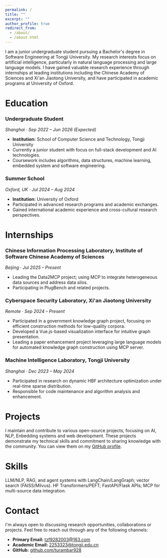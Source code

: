 ```yaml
---
permalink: /
title: ""
excerpt: ""
author_profile: true
redirect_from: 
  - /about/
  - /about.html
---
```


<span class='anchor' id='about-me'></span>
I am a junior undergraduate student pursuing a Bachelor's degree in Software Engineering at Tongji University. My research interests focus on artificial intelligence, particularly in natural language processing and large language models. I have gained valuable research experience through internships at leading institutions including the Chinese Academy of Sciences and Xi'an Jiaotong University, and have participated in academic programs at University of Oxford.

<span class='anchor' id='education'></span>
# Education

### Undergraduate Student
*Shanghai · Sep 2022 – Jun 2026 (Expected)*
* **Institution:** School of Computer Science and Technology, Tongji University
* Currently a junior student with focus on full-stack development and AI technologies.
* Coursework includes algorithms, data structures, machine learning, embedded system and software engineering.

### Summer School
*Oxford, UK · Jul 2024 – Aug 2024*
* **Institution:** University of Oxford
* Participated in advanced research programs and academic exchanges.
* Gained international academic experience and cross-cultural research perspectives.

<span class='anchor' id='internships'></span>
# Internships

### Chinese Information Processing Laboratory, Institute of Software Chinese Academy of Sciences
*Beijing · Jul 2025 – Present*
* Leading the Data2MCP project; using MCP to integrate heterogeneous data sources and address data silos.
* Participating in PlugBench and related projects.


### Cyberspace Security Laboratory, Xi'an Jiaotong University
*Remote · Sep 2024 – Present*
* Participated in a government knowledge graph project, focusing on efficient construction methods for low-quality corpora.
* Developed a Vue.js-based visualization interface for intuitive graph presentation.
* Leading a paper enhancement project leveraging large language models for automated knowledge graph construction using MCP server.

### Machine Intelligence Laboratory, Tongji University
*Shanghai · Dec 2023 – May 2024*
* Participated in research on dynamic HBF architecture optimization under real-time sparse distribution.
* Responsible for code maintenance and algorithm analysis and enhancement.

<span class='anchor' id='projects'></span>
# Projects

I maintain and contribute to various open-source projects, focusing on AI, NLP, Enbedding systems and web development. These projects demonstrate my technical skills and commitment to sharing knowledge with the community. You can view them on my [GitHub profile](https://github.com/turambar928).

<span class='anchor' id='skills'></span>
# Skills

LLM/NLP, RAG, and agent systems with LangChain/LangGraph; vector search (FAISS/Milvus).
HF Transformers/PEFT; FastAPI/Flask APIs; MCP for multi-source data integration.

# Contact

I'm always open to discussing research opportunities, collaborations or projects. Feel free to reach out through any of the following channels:

*   **Primary Email:** [tzf9282003@163.com](mailto:tzf9282003@163.com)
*   **Academic Email:** [2253323@tongji.edu.cn](mailto:2253323@tongji.edu.cn)
*   **GitHub:** [github.com/turambar928](https://github.com/turambar928)